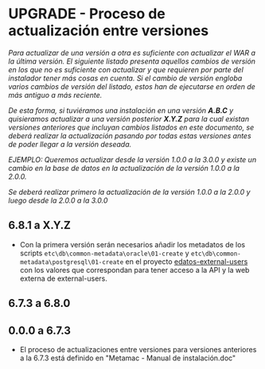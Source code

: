 # UPGRADE - Proceso de actualización entre versiones

*Para actualizar de una versión a otra es suficiente con actualizar el WAR a la última versión. El siguiente listado presenta aquellos cambios de versión en los que no es suficiente con actualizar y que requieren por parte del instalador tener más cosas en cuenta. Si el cambio de versión engloba varios cambios de versión del listado, estos han de ejecutarse en orden de más antiguo a más reciente.*

*De esta forma, si tuviéramos una instalación en una versión **A.B.C** y quisieramos actualizar a una versión posterior **X.Y.Z** para la cual existan versiones anteriores que incluyan cambios listados en este documento, se deberá realizar la actualización pasando por todas estas versiones antes de poder llegar a la versión deseada.*

*EJEMPLO: Queremos actualizar desde la versión 1.0.0 a la 3.0.0 y existe un cambio en la base de datos en la actualización de la versión 1.0.0 a la 2.0.0.*

*Se deberá realizar primero la actualización de la versión 1.0.0 a la 2.0.0 y luego desde la 2.0.0 a la 3.0.0*

## 6.8.1 a X.Y.Z

* Con la primera versión serán necesarios añadir los metadatos de los scripts `etc\db\common-metadata\oracle\01-create` y `etc\db\common-metadata\postgresql\01-create` en el proyecto [edatos-external-users](https://git.arte-consultores.com/istac/edatos-external-users) con los valores que correspondan para tener acceso a la API y la web externa de external-users.

## 6.7.3 a 6.8.0

## 0.0.0 a 6.7.3
* El proceso de actualizaciones entre versiones para versiones anteriores a la 6.7.3 está definido en "Metamac - Manual de instalación.doc"
